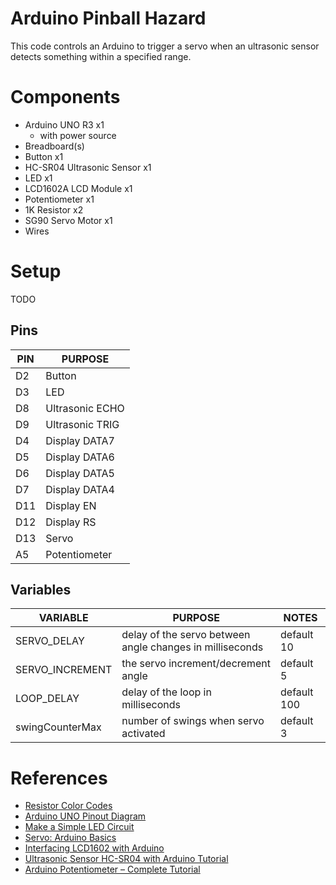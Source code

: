 # Arduino Pinball Hazard
This code controls an Arduino to trigger a servo when an ultrasonic sensor detects something within a specified range.

# Components
- Arduino UNO R3 x1  
  - with power source  
- Breadboard(s)  
- Button x1  
- HC-SR04 Ultrasonic Sensor x1  
- LED x1  
- LCD1602A LCD Module x1  
- Potentiometer x1  
- 1K Resistor x2  
- SG90 Servo Motor x1  
- Wires  

# Setup
TODO

## Pins
| PIN | PURPOSE |
|---|---|
| D2 | Button |
| D3 | LED |
| D8 | Ultrasonic ECHO |
| D9 | Ultrasonic TRIG |
| D4 | Display DATA7 |
| D5 | Display DATA6 |
| D6 | Display DATA5 |
| D7 | Display DATA4 |
| D11 | Display EN |
| D12 | Display RS |
| D13 | Servo |
| A5 | Potentiometer |

## Variables
| VARIABLE | PURPOSE | NOTES |
|---|---|---|
| SERVO_DELAY | delay of the servo between angle changes in milliseconds | default 10 |
| SERVO_INCREMENT | the servo increment/decrement angle | default 5 |
| LOOP_DELAY | delay of the loop in milliseconds |  default 100 |
| swingCounterMax | number of swings when servo activated |  default 3 |

# References
- [Resistor Color Codes](https://www.arrow.com/en/research-and-events/articles/resistor-color-code)
- [Arduino UNO Pinout Diagram]( https://images.prismic.io/circuito/8e3a980f0f964cc539b4cbbba2654bb660db6f52_arduino-uno-pinout-diagram.png?auto=compress,format)
- [Make a Simple LED Circuit](https://create.arduino.cc/projecthub/rowan07/make-a-simple-led-circuit-ce8308)
- [Servo: Arduino Basics](https://create.arduino.cc/projecthub/glowascii/servo-arduino-basics-cb9266)
- [Interfacing LCD1602 with Arduino](https://create.arduino.cc/projecthub/najad/interfacing-lcd1602-with-arduino-764ec4)
- [Ultrasonic Sensor HC-SR04 with Arduino Tutorial](https://create.arduino.cc/projecthub/abdularbi17/ultrasonic-sensor-hc-sr04-with-arduino-tutorial-327ff6)
- [Arduino Potentiometer – Complete Tutorial](https://roboticsbackend.com/arduino-potentiometer-complete-tutorial/)

&nbsp;